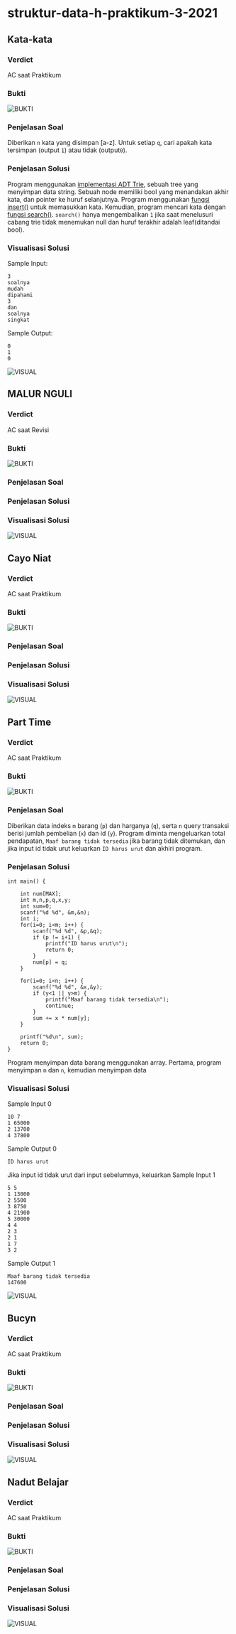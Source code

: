 # struktur-data-h-praktikum-3-2021

## Kata-kata
### Verdict
AC saat Praktikum
### Bukti
![BUKTI](https://github.com/Doanda37Rahma/struktur-data-h-praktikum-3-2021/blob/main/img/kk_bukti.png)
### Penjelasan Soal
Diberikan `n` kata yang disimpan [a-z]. Untuk setiap `q`, cari apakah kata tersimpan (output `1`) atau tidak (output`0`).
### Penjelasan Solusi
Program menggunakan [implementasi ADT Trie](https://github.com/Doanda37Rahma/struktur-data-h-asistensi-3-2021#implementasi-dalam-c), sebuah tree yang menyimpan data string. Sebuah node memiliki bool yang menandakan akhir kata, dan pointer ke huruf selanjutnya.
Program menggunakan [fungsi insert()](https://github.com/Doanda37Rahma/struktur-data-h-asistensi-3-2021#fungsi-insert) untuk memasukkan kata. Kemudian, program mencari kata dengan [fungsi search()](https://github.com/Doanda37Rahma/struktur-data-h-asistensi-3-2021#fungsi-search). `search()` hanya mengembalikan `1` jika saat menelusuri cabang trie tidak menemukan null dan huruf terakhir adalah leaf(ditandai bool).
### Visualisasi Solusi
Sample Input:
```
3
soalnya
mudah
dipahami
3
dan
soalnya
singkat
```
Sample Output:
```
0
1
0
```
![VISUAL](https://github.com/Doanda37Rahma/struktur-data-h-praktikum-3-2021/blob/main/img/kk_visual.png)


## MALUR NGULI
### Verdict
AC saat Revisi
### Bukti
![BUKTI](https://github.com/Doanda37Rahma/struktur-data-h-praktikum-3-2021/blob/main/img/mn_bukti.png)
### Penjelasan Soal
### Penjelasan Solusi
### Visualisasi Solusi
![VISUAL](https://github.com/Doanda37Rahma/struktur-data-h-praktikum-3-2021/blob/main/img/mn_visual.png)

## Cayo Niat
### Verdict
AC saat Praktikum
### Bukti
![BUKTI](https://github.com/Doanda37Rahma/struktur-data-h-praktikum-3-2021/blob/main/img/cn_bukti.png)
### Penjelasan Soal
### Penjelasan Solusi
### Visualisasi Solusi
![VISUAL](https://github.com/Doanda37Rahma/struktur-data-h-praktikum-3-2021/blob/main/img/cn_visual.png)


## Part Time
### Verdict
AC saat Praktikum
### Bukti
![BUKTI](https://github.com/Doanda37Rahma/struktur-data-h-praktikum-3-2021/blob/main/img/pt_bukti.png)
### Penjelasan Soal
Diberikan data indeks `m` barang (`p`) dan harganya (`q`), serta `n` query transaksi berisi jumlah pembelian (`x`) dan id (`y`). Program diminta mengeluarkan total pendapatan, `Maaf barang tidak tersedia` jika barang tidak ditemukan, dan jika input id tidak urut keluarkan `ID harus urut` dan akhiri program.
### Penjelasan Solusi
```
int main() {
	
	int num[MAX];
	int m,n,p,q,x,y;
	int sum=0;
	scanf("%d %d", &m,&n);
	int i;
	for(i=0; i<m; i++) {
		scanf("%d %d", &p,&q);
		if (p != i+1) {
			printf("ID harus urut\n");
			return 0;
		}
		num[p] = q;
	}
	
	for(i=0; i<n; i++) {
		scanf("%d %d", &x,&y);
		if (y<1 || y>m) {
			printf("Maaf barang tidak tersedia\n");
			continue;
		}
		sum += x * num[y];
	}
	
	printf("%d\n", sum);
    return 0;
}
```
Program menyimpan data barang menggunakan array. Pertama, program menyimpan `m` dan `n`, kemudian menyimpan data
### Visualisasi Solusi
Sample Input 0
```
10 7
1 65000
2 13700
4 37800
```
Sample Output 0
```
ID harus urut
```
Jika input id tidak urut dari input sebelumnya, keluarkan
Sample Input 1
```
5 5
1 13000
2 5500
3 8750
4 21900
5 30000
4 4
2 3
2 1
1 7
3 2
```
Sample Output 1
```
Maaf barang tidak tersedia
147600
```

![VISUAL](https://github.com/Doanda37Rahma/struktur-data-h-praktikum-3-2021/blob/main/img/pt_visual.png)

## Bucyn
### Verdict
AC saat Praktikum
### Bukti
![BUKTI](https://github.com/Doanda37Rahma/struktur-data-h-praktikum-3-2021/blob/main/img/b_bukti.png)
### Penjelasan Soal
### Penjelasan Solusi
### Visualisasi Solusi
![VISUAL](https://github.com/Doanda37Rahma/struktur-data-h-praktikum-3-2021/blob/main/img/b_visual.png)

## Nadut Belajar
### Verdict
AC saat Praktikum
### Bukti
![BUKTI](https://github.com/Doanda37Rahma/struktur-data-h-praktikum-3-2021/blob/main/img/nb_bukti.png)
### Penjelasan Soal
### Penjelasan Solusi
### Visualisasi Solusi
![VISUAL](https://github.com/Doanda37Rahma/struktur-data-h-praktikum-3-2021/blob/main/img/nb_visual.png)


